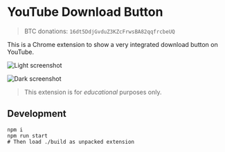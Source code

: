 # YouTube Download Button

> BTC donations: `16dt5DdjGvduZ3KZcFrwsBA82qqfrcbeUQ`

This is a Chrome extension to show a very integrated download button on YouTube.

![Light screenshot](https://i.imgur.com/9ODHDXj.png)

![Dark screenshot](https://i.imgur.com/649JLyE.png)


> This extension is for *educational* purposes only.


## Development

```
npm i
npm run start
# Then load ./build as unpacked extension
```
